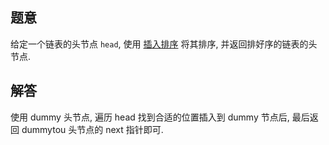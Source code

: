 ## 题意

给定一个链表的头节点 `head`, 使用 [插入排序](https://en.wikipedia.org/wiki/Insertion_sort) 将其排序, 并返回排好序的链表的头节点.

## 解答

使用 dummy 头节点, 遍历 head 找到合适的位置插入到 dummy 节点后, 最后返回 dummytou 头节点的 next 指针即可.